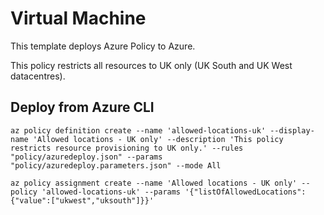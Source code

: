 # Virtual Machine

This template deploys Azure Policy to Azure. 

This policy restricts all resources to UK only (UK South and UK West datacentres).

## Deploy from Azure CLI

	az policy definition create --name 'allowed-locations-uk' --display-name 'Allowed locations - UK only' --description 'This policy restricts resource provisioning to UK only.' --rules "policy/azuredeploy.json" --params "policy/azuredeploy.parameters.json" --mode All
	
	az policy assignment create --name 'Allowed locations - UK only' --policy 'allowed-locations-uk' --params '{"listOfAllowedLocations":{"value":["ukwest","uksouth"]}}'


